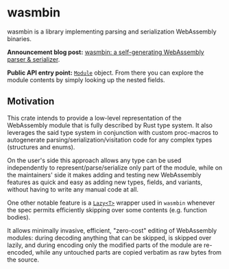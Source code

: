 # wasmbin

wasmbin is a library implementing parsing and serialization WebAssembly binaries.

**Announcement blog post:** [wasmbin: a self-generating WebAssembly parser & serializer](https://rreverser.com/wasmbin-yet-another-webassembly-parser-serializer/).

**Public API entry point:** [`Module`](https://docs.rs/wasmbin/latest/wasmbin/module/struct.Module.html) object. From there you can explore the module contents by simply looking up the nested fields.

## Motivation

This crate intends to provide a low-level representation of the WebAssembly module that is fully described by Rust type system. It also leverages the said type system in conjunction with custom proc-macros to autogenerate parsing/serialization/visitation code for any complex types (structures and enums).

On the user's side this approach allows any type can be used independently to represent/parse/serialize only part of the module, while on the maintainers' side it makes adding and testing new WebAssembly features as quick and easy as adding new types, fields, and variants, without having to write any manual code at all.

One other notable feature is a [`Lazy<T>`](https://docs.rs/wasmbin/latest/wasmbin/builtins/struct.Lazy.html) wrapper used in `wasmbin` whenever the spec permits efficiently skipping over some contents (e.g. function bodies).

It allows minimally invasive, efficient, "zero-cost" editing of WebAssembly modules: during decoding anything that can be skipped, is skipped over lazily, and during encoding only the modified parts of the module are re-encoded, while any untouched parts are copied verbatim as raw bytes from the source.
